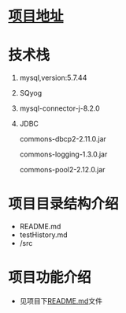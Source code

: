 # [项目地址](https://github.com/qsADXS/west2-learn-java-work3 "github")

# 技术栈

1. mysql,version:5.7.44

2. SQyog

3. mysql-connector-j-8.2.0

4. JDBC

   commons-dbcp2-2.11.0.jar

   commons-logging-1.3.0.jar

   commons-pool2-2.12.0.jar

# 项目目录结构介绍

- README.md
- testHistory.md
- /src

# 项目功能介绍

- 见项目下[README.md](https://github.com/qsADXS/west2-learn-java-work3/blob/main/README.md "README.md文件")文件